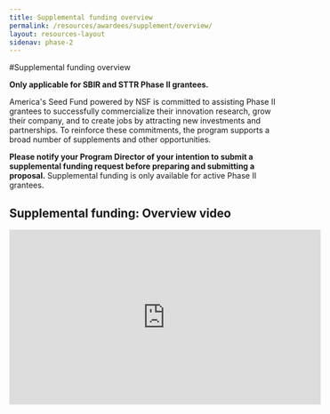 ```yaml
---
title: Supplemental funding overview
permalink: /resources/awardees/supplement/overview/
layout: resources-layout
sidenav: phase-2
---
```

#Supplemental funding overview


__Only applicable for SBIR and STTR Phase II grantees.__


America's Seed Fund powered by NSF is committed to assisting Phase II grantees to successfully commercialize their innovation research, grow their company, and to create jobs by attracting new investments and partnerships. To reinforce these commitments, the program supports a broad number of supplements and other opportunities.

**Please notify your Program Director of your intention to submit a supplemental funding request before preparing and submitting a proposal.** Supplemental funding is only available for active Phase II grantees.

## Supplemental funding: Overview video

<iframe width="560" height="315" src="https://www.youtube.com/embed/biB6A2Cu6TA" frameborder="0" allowfullscreen></iframe>
